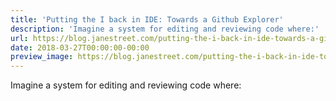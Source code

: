 ```yaml
---
title: 'Putting the I back in IDE: Towards a Github Explorer'
description: 'Imagine a system for editing and reviewing code where:'
url: https://blog.janestreet.com/putting-the-i-back-in-ide-towards-a-github-explorer/
date: 2018-03-27T00:00:00-00:00
preview_image: https://blog.janestreet.com/putting-the-i-back-in-ide-towards-a-github-explorer/postimage.jpg
---
```


<p>Imagine a system for editing and reviewing code where:</p>
